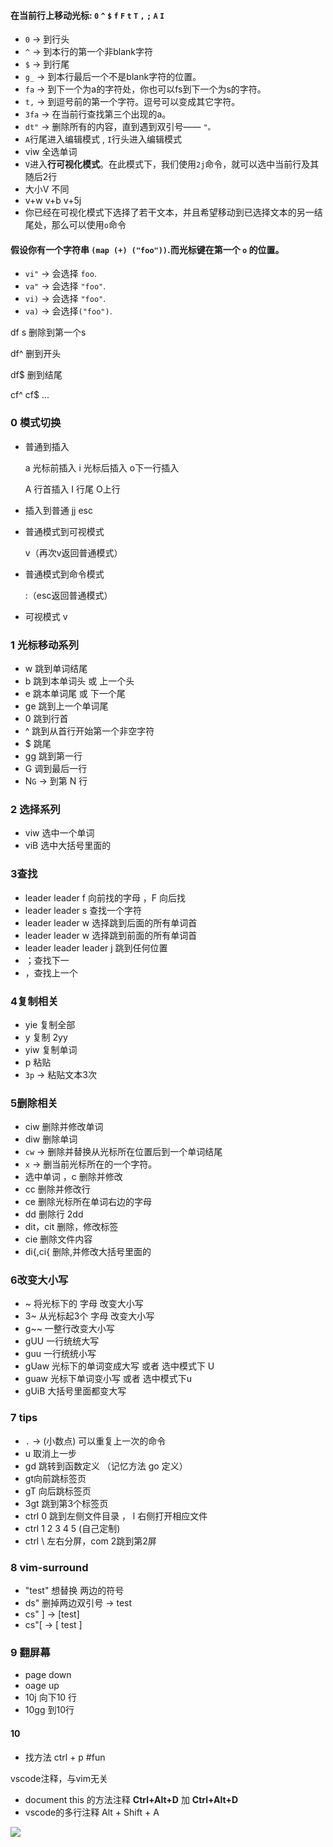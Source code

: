 #### 在当前行上移动光标: `0` `^` `$` `f` `F` `t` `T` `,` `;` `A` `I`

-   `0` → 到行头
-   `^` → 到本行的第一个非blank字符
-   `$` → 到行尾
-   `g_` → 到本行最后一个不是blank字符的位置。
-   `fa` → 到下一个为a的字符处，你也可以fs到下一个为s的字符。
-   `t,` → 到逗号前的第一个字符。逗号可以变成其它字符。
-   `3fa` → 在当前行查找第三个出现的a。
-   `dt"` → 删除所有的内容，直到遇到双引号—— `"。`
-   `A`行尾进入编辑模式 , `I`行头进入编辑模式
-   viw 全选单词
-   `V`进入**行可视化模式**。在此模式下，我们使用`2j`命令，就可以选中当前行及其随后2行
-   大小V 不同
-   v+w v+b v+5j
-   你已经在可视化模式下选择了若干文本，并且希望移动到已选择文本的另一结尾处，那么可以使用`o`命令

#### 假设你有一个字符串 `(map (+) ("foo"))`.而光标键在第一个 `o` 的位置。

-   `vi"` → 会选择 `foo`.
-   `va"` → 会选择 `"foo"`.
-   `vi)` → 会选择 `"foo"`.
-   `va)` → 会选择`("foo")`.

df s 删除到第一个s

df^ 删到开头

df$ 删到结尾

cf^ cf$ ...

### 0 模式切换

-   普通到插入
    
    a 光标前插入 i 光标后插入 o下一行插入
    
    A 行首插入 I 行尾 O上行
    
-   插入到普通 jj esc
    
-   普通模式到可视模式
    
    v（再次v返回普通模式）
    
-   普通模式到命令模式
    
    :（esc返回普通模式）
    
-   可视模式 v
    

### 1 光标移动系列

-   w 跳到单词结尾
-   b 跳到本单词头 或 上一个头
-   e 跳本单词尾 或 下一个尾
-   ge 跳到上一个单词尾
-   0 跳到行首
-   ^ 跳到从首行开始第一个非空字符
-   $ 跳尾
-   gg 跳到第一行
-   G 调到最后一行
-   N`G` → 到第 N 行

### 2 选择系列

-   viw 选中一个单词
-   viB 选中大括号里面的

### 3查找

-   leader leader f <char> 向前找的字母 ，F 向后找
- leader leader s <char> 查找一个字符
-   leader leader w 选择跳到后面的所有单词首
-   leader leader w 选择跳到前面的所有单词首
-   leader leader leader j 跳到任何位置
-   ；查找下一
-   ，查找上一个

### 4复制相关

-   yie 复制全部
-   y 复制 2yy
-   yiw 复制单词
-   p 粘贴
-   `3p` → 粘贴文本3次

### 5删除相关

-   ciw 删除并修改单词
-   diw 删除单词
-   `cw` → 删除并替换从光标所在位置后到一个单词结尾
-   `x` → 删当前光标所在的一个字符。
-   选中单词 ，c 删除并修改
-   cc 删除并修改行
-   ce 删除光标所在单词右边的字母
-   dd 删除行 2dd
-   dit，cit 删除，修改标签
-   cie 删除文件内容
-   di{,ci{ 删除,并修改大括号里面的

### 6改变大小写

-   ~ 将光标下的 字母 改变大小写
-   3~ 从光标起3个 字母 改变大小写
-   g~~ 一整行改变大小写
-   gUU 一行统统大写
-   guu 一行统统小写
-   gUaw 光标下的单词变成大写 或者 选中模式下 U
-   guaw 光标下单词变小写 或者 选中模式下u
-   gUiB 大括号里面都变大写

### 7 tips

-   `.` → (小数点) 可以重复上一次的命令
-   u 取消上一步
-   gd 跳转到函数定义 （记忆方法 go 定义）
-   gt向前跳标签页
-   gT 向后跳标签页
-   3gt 跳到第3个标签页
-   ctrl 0 跳到左侧文件目录 ， l 右侧打开相应文件
-   ctrl 1 2 3 4 5 (自己定制)
-   ctrl \ 左右分屏，com 2跳到第2屏

### 8 vim-surround

-   "test" 想替换 两边的符号
-   ds" 删掉两边双引号 → test
-   cs" ] → [test]
-   cs"[ → [ test ]

### 9 翻屏幕

-   page down
-   oage up
-   10j 向下10 行
-   10gg 到10行

#### 10

-   找方法 ctrl + p #fun

vscode注释，与vim无关

-   document this 的方法注释 **Ctrl+Alt+D** 加 **Ctrl+Alt+D**
-   vscode的多行注释 Alt + Shift + A


![](vimium%201.png)

